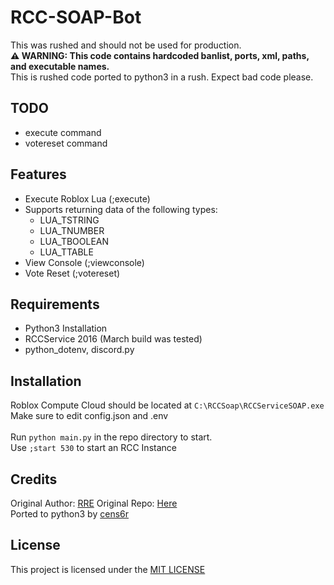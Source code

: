 # RCC-SOAP-Bot
This was rushed and should not be used for production.
<br>
**⚠️ WARNING: This code contains hardcoded banlist, ports, xml, paths, and executable names.**
<br>
This is rushed code ported to python3 in a rush. Expect bad code please.

## TODO
- execute command
- votereset command

## Features
- Execute Roblox Lua (;execute)
- Supports returning data of the following types:
  - LUA_TSTRING
  - LUA_TNUMBER
  - LUA_TBOOLEAN
  - LUA_TTABLE
- View Console (;viewconsole)
- Vote Reset (;votereset)

## Requirements
- Python3 Installation
- RCCService 2016 (March build was tested)
- python_dotenv, discord.py

## Installation
Roblox Compute Cloud should be located at `C:\RCCSoap\RCCServiceSOAP.exe`
<br>
Make sure to edit config.json and .env
<br>
<br>
Run `python main.py` in the repo directory to start.
<br>
Use `;start 530` to start an RCC Instance

## Credits
Original Author: [RRE](https://github.com/ROBLOX-Reverse-Engineering)
Original Repo: [Here](https://github.com/ROBLOX-Reverse-Engineering/RCC-SOAP-Bot)
<br>
Ported to python3 by [cens6r](https://github.com/cens6r)

## License
This project is licensed under the [MIT LICENSE](https://opensource.org/licenses/MIT)
